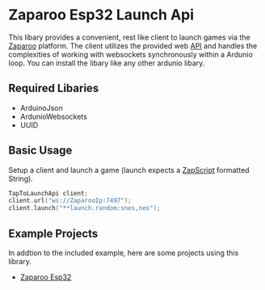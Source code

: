 # Zaparoo Esp32 Launch Api
This libary provides a convenient, rest like client to launch games via the [Zaparoo](https://tapto.wiki/Main_Page) platform. The client utilizes the provided web [API](https://tapto.wiki/API) and handles the complexities of working with websockets synchronously within a Ardunio loop. You can install the libary like any other ardunio libary.

## Required Libaries
* ArduinoJson
* ArdunioWebsockets
* UUID

## Basic Usage

Setup a client and launch a game (launch expects a [ZapScript](https://wiki.zaparoo.org/ZapScript) formatted String).
```c++
TapToLaunchApi client;
client.url("ws://ZaparooIp:7497");
client.launch("**launch.random:snes,nes");
```
## Example Projects
In addtion to the included example, here are some projects using this library.
* [Zaparoo Esp32](https://github.com/ZaparooProject/zaparoo-esp32)
